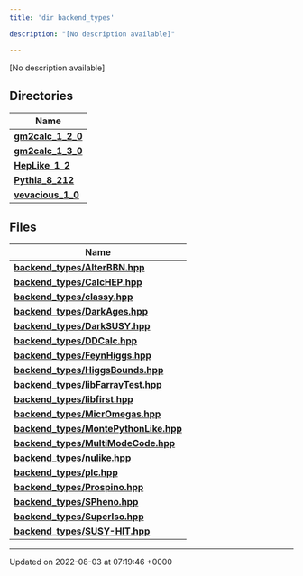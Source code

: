 ```yaml
---
title: 'dir backend_types'

description: "[No description available]"

---
```







[No description available]

## Directories

| Name           |
| -------------- |
| **[gm2calc_1_2_0](/documentation/code/gambit_2.2/files/dir_3882af314fbae13225da1aacf68a32d3/#dir-gm2calc-1-2-0)**  |
| **[gm2calc_1_3_0](/documentation/code/gambit_2.2/files/dir_e3ec43b41a0f060c1c56e88f55222135/#dir-gm2calc-1-3-0)**  |
| **[HepLike_1_2](/documentation/code/gambit_2.2/files/dir_6fccc6c9828a1b32c79249090280a5fa/#dir-heplike-1-2)**  |
| **[Pythia_8_212](/documentation/code/gambit_2.2/files/dir_f6265655d4928eb9f90e439e34e335a8/#dir-pythia-8-212)**  |
| **[vevacious_1_0](/documentation/code/gambit_2.2/files/dir_f1f2e6ca6d947d21943ec8ed42424e5a/#dir-vevacious-1-0)**  |

## Files

| Name           |
| -------------- |
| **[backend_types/AlterBBN.hpp](/documentation/code/gambit_2.2/files/alterbbn_8hpp/#file-alterbbn.hpp)**  |
| **[backend_types/CalcHEP.hpp](/documentation/code/gambit_2.2/files/calchep_8hpp/#file-calchep.hpp)**  |
| **[backend_types/classy.hpp](/documentation/code/gambit_2.2/files/classy_8hpp/#file-classy.hpp)**  |
| **[backend_types/DarkAges.hpp](/documentation/code/gambit_2.2/files/darkages_8hpp/#file-darkages.hpp)**  |
| **[backend_types/DarkSUSY.hpp](/documentation/code/gambit_2.2/files/darksusy_8hpp/#file-darksusy.hpp)**  |
| **[backend_types/DDCalc.hpp](/documentation/code/gambit_2.2/files/ddcalc_8hpp/#file-ddcalc.hpp)**  |
| **[backend_types/FeynHiggs.hpp](/documentation/code/gambit_2.2/files/feynhiggs_8hpp/#file-feynhiggs.hpp)**  |
| **[backend_types/HiggsBounds.hpp](/documentation/code/gambit_2.2/files/higgsbounds_8hpp/#file-higgsbounds.hpp)**  |
| **[backend_types/libFarrayTest.hpp](/documentation/code/gambit_2.2/files/libfarraytest_8hpp/#file-libfarraytest.hpp)**  |
| **[backend_types/libfirst.hpp](/documentation/code/gambit_2.2/files/libfirst_8hpp/#file-libfirst.hpp)**  |
| **[backend_types/MicrOmegas.hpp](/documentation/code/gambit_2.2/files/micromegas_8hpp/#file-micromegas.hpp)**  |
| **[backend_types/MontePythonLike.hpp](/documentation/code/gambit_2.2/files/montepythonlike_8hpp/#file-montepythonlike.hpp)**  |
| **[backend_types/MultiModeCode.hpp](/documentation/code/gambit_2.2/files/multimodecode_8hpp/#file-multimodecode.hpp)**  |
| **[backend_types/nulike.hpp](/documentation/code/gambit_2.2/files/nulike_8hpp/#file-nulike.hpp)**  |
| **[backend_types/plc.hpp](/documentation/code/gambit_2.2/files/plc_8hpp/#file-plc.hpp)**  |
| **[backend_types/Prospino.hpp](/documentation/code/gambit_2.2/files/prospino_8hpp/#file-prospino.hpp)**  |
| **[backend_types/SPheno.hpp](/documentation/code/gambit_2.2/files/spheno_8hpp/#file-spheno.hpp)**  |
| **[backend_types/SuperIso.hpp](/documentation/code/gambit_2.2/files/superiso_8hpp/#file-superiso.hpp)**  |
| **[backend_types/SUSY-HIT.hpp](/documentation/code/gambit_2.2/files/susy-hit_8hpp/#file-susy-hit.hpp)**  |






-------------------------------

Updated on 2022-08-03 at 07:19:46 +0000
